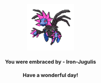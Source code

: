 <p align="center">
    <img src="https://raw.githubusercontent.com/PokeAPI/sprites/master/sprites/pokemon/993.png" width="150" height="150">
</p>
<h3 align="center">You were embraced by - <b>Iron-Jugulis</b></h3>
<h3 align="center">Have a wonderful day!</h3>
